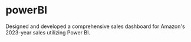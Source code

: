 # powerBI
Designed and developed a comprehensive sales dashboard for Amazon's 2023-year sales utilizing Power BI.
